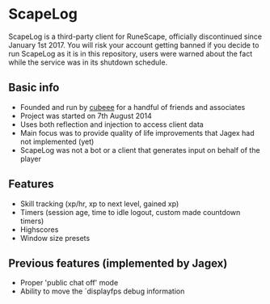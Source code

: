 ScapeLog
========

ScapeLog is a third-party client for RuneScape, officially discontinued since January 1st 2017.
You will risk your account getting banned if you decide to run ScapeLog as it is in this repository,
users were warned about the fact while the service was in its shutdown schedule.

## Basic info
* Founded and run by [cubeee](https://github.com/cubeee) for a handful of friends and associates
* Project was started on 7th August 2014
* Uses both reflection and injection to access client data
* Main focus was to provide quality of life improvements that Jagex had not implemented (yet)
* ScapeLog was not a bot or a client that generates input on behalf of the player

## Features
* Skill tracking (xp/hr, xp to next level, gained xp)
* Timers (session age, time to idle logout, custom made countdown timers)
* Highscores
* Window size presets

## Previous features (implemented by Jagex)
* Proper 'public chat off' mode
* Ability to move the `displayfps debug information